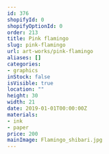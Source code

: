 ```yaml
---
id: 376
shopifyId: 0
shopifyOptionId: 0
order: 213
title: Pink flamingo
slug: pink-flamingo
url: art-works/pink-flamingo
aliases: []
categories:
- graphics
inStock: false
isVisible: true
location: ""
height: 30
width: 21
date: 2019-01-01T00:00:00Z
materials:
- ink
- paper
price: 200
mainImage: Flamingo_shibari.jpg
---
```

